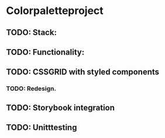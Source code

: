 # Colorpaletteproject



## TODO: Stack:





## TODO:  Functionality:




## TODO:  CSSGRID with styled components 

### TODO: Redesign.


               
## TODO: Storybook integration



## TODO:  Unitttesting

    
      
 
     
